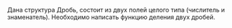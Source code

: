 Дана структура Дробь, состоит из двух полей целого типа (числитель и знаменатель). Необходимо написать функцию деления двух дробей.